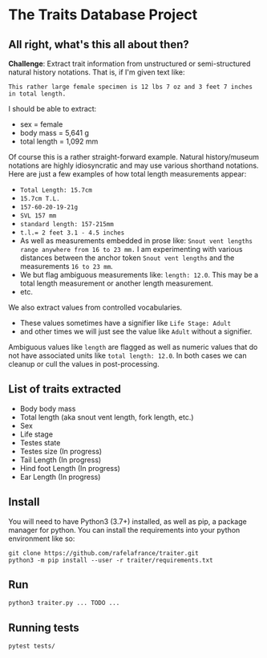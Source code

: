 # The Traits Database Project

## All right, what's this all about then?
**Challenge**: Extract trait information from unstructured or semi-structured natural history notations. That is, if I'm given text like:

 ```This rather large female specimen is 12 lbs 7 oz and 3 feet 7 inches in total length.```

 I should be able to extract:

 - sex = female
 - body mass = 5,641 g
 - total length = 1,092 mm


 Of course this is a rather straight-forward example. Natural history/museum notations are highly idiosyncratic and may use various shorthand notations. Here are just a few examples of how total length measurements appear:

 - `Total Length: 15.7cm`
 - `15.7cm T.L.`
 - `157-60-20-19-21g`
 - `SVL 157 mm`
 - `standard length: 157-215mm`
 - `t.l.= 2 feet 3.1 - 4.5 inches`
 - As well as measurements embedded in prose like: `Snout vent lengths range anywhere from 16 to 23 mm.` I am experimenting with various distances between the anchor token `Snout vent lengths` and the measurements `16 to 23 mm`.
 - We but flag ambiguous measurements like: `length: 12.0`. This may be a total length measurement or another length measurement.
 - etc.

We also extract values from controlled vocabularies.
 - These values sometimes have a signifier like `Life Stage: Adult`
 - and other times we will just see the value like `Adult` without a signifier.

Ambiguous values like `length` are flagged as well as numeric values that do not have associated units like `total length: 12.0`. In both cases we can cleanup or cull the values in post-processing.


## List of traits extracted
- Body body mass
- Total length (aka snout vent length, fork length, etc.)
- Sex
- Life stage
- Testes state
- Testes size (In progress)
- Tail Length (In progress)
- Hind foot Length (In progress)
- Ear Length (In progress)


## Install
You will need to have Python3 (3.7+) installed, as well as pip, a package manager for python. You can install the requirements into your python environment like so:
```
git clone https://github.com/rafelafrance/traiter.git
python3 -m pip install --user -r traiter/requirements.txt
```

## Run
```
python3 traiter.py ... TODO ...
```
## Running tests
```
pytest tests/
```
